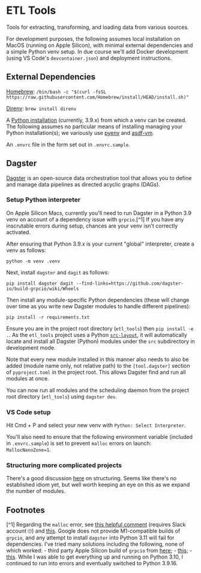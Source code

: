 # ETL Tools

Tools for extracting, transforming, and loading data from various sources.

For development purposes, the following assumes local installation on MacOS (running on Apple Silicon), with minimal external dependencies and a simple Python venv setup.  In due course we'll add Docker development (using VS Code's `devcontainer.json`) and deployment instructions.

## External Dependencies

[Homebrew](https://brew.sh/): `/bin/bash -c "$(curl -fsSL https://raw.githubusercontent.com/Homebrew/install/HEAD/install.sh)"`

[Direnv](https://direnv.net/): `brew install direnv`

A [Python installation](https://www.python.org/) (currently, 3.9.x) from which a venv can be created.  The following assumes no particular means of installing managing your Python installation(s); we variously use [pyenv](https://github.com/pyenv/pyenv) and [asdf-vm](https://asdf-vm.com/).

An `.envrc` file in the form set out in `.envrc.sample`.

## Dagster

[Dagster](https://dagster.io/) is an open-source data orchestration tool that allows you to define and manage data pipelines as directed acyclic graphs (DAGs).

### Setup Python interpreter

On Apple Silicon Macs, currently you'll need to run Dagster in a Python 3.9 venv on account of a dependency issue with `grpcio`.[^1]  If you have any inscrutable errors during setup, chances are your venv isn't correctly activated.

After ensuring that Python 3.9.x is your current "global" interpreter, create a venv as follows:

`python -m venv .venv`

Next, install `dagster` and `dagit` as follows:

`pip install dagster dagit --find-links=https://github.com/dagster-io/build-grpcio/wiki/Wheels`

Then install any module-specific Python dependencies (these will change over time as you write new Dagster modules to handle different pipelines):

`pip install -r requirements.txt`

Ensure you are in the project root directory (`etl_tools`) then `pip install -e .`.  As the `etl_tools` project uses a Python [`src-layout`](https://packaging.python.org/en/latest/discussions/src-layout-vs-flat-layout/), it will automatically locate and install all Dagster (Python) modules under the `src` subdirectory in development mode.

Note that every new module installed in this manner also needs to also be added (module name only, not relative path) to the `[tool.dagster]` section of `pyproject.toml` in the project root.  This allows Dagster find and run all modules at once.

You can now run all modules and the scheduling daemon from the project root directory (`etl_tools`) using `dagster dev`.

### VS Code setup

Hit Cmd + P and select your new venv with `Python: Select Interpreter`.

You'll also need to ensure that the following environment variable (included in `.envrc.sample`) is set to prevent `malloc` errors on launch: `MallocNanoZone=1`.

### Structuring more complicated projects

There's a good discussion [here](https://github.com/dagster-io/dagster/discussions/8972) on structuring.  Seems like there's no established idiom yet, but well worth keeping an eye on this as we expand the number of modules.

## Footnotes

[^1] Regarding the `malloc` error, see [this helpful comment](https://dagster.slack.com/archives/C01U954MEER/p1671369474024709?thread_ts=1670866987.341699&cid=C01U954MEER) (requires Slack account 🙄) and [this](https://github.com/electron/electron/commit/192a7fad0d548d1883c58bdf95ab7a2ff1391881). Google does not provide M1-compatible builds of `grpcio`, and any attempt to install `dagster` into Python 3.11 will fail for dependencies.  I've tried many solutions including the following, none of which worked: - third party Apple Silicon build of `grpcio` from [here](https://github.com/pietrodn/grpcio-mac-arm-build/releases); - [this](https://github.com/grpc/grpc/issues/25082); - [this](https://stackoverflow.com/questions/66640705/how-can-i-install-grpcio-on-an-apple-m1-silicon-laptop).  While I was able to get everything up and running on Python 3.10, I continued to run into errors and eventually switched to Python 3.9.16.
